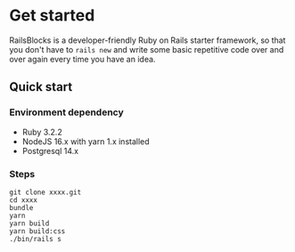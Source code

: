 # Get started

RailsBlocks is a developer-friendly Ruby on Rails starter framework, so that you don't have to `rails new` and write some basic repetitive code over and over again every time you have an idea.

## Quick start

### Environment dependency

- Ruby 3.2.2
- NodeJS 16.x with yarn 1.x installed
- Postgresql 14.x

### Steps

```
git clone xxxx.git
cd xxxx
bundle
yarn
yarn build
yarn build:css
./bin/rails s
```
